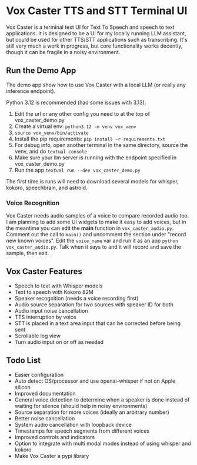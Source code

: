 # Vox Caster TTS and STT Terminal UI 
Vox Caster is a terminal text UI for Text To Speech and speech to text applications. It is designed to be a UI for my locally running LLM assistant, but could be used for other TTS/STT applications such as transcribing. It's still very much a work in progress, but core functionality works decently, though it can be fragile in a noisy environment.

## Run the Demo App
The demo app show how to use Vox Caster with a local LLM (or really any inference endpoint).

Python 3.12 is recommended (had some issues with 3.13).

1. Edit the url or any other config you need to at the top of vox_caster_demo.py
2. Create a virtual env: `python3.12 -m venv vox_venv`
3. `source vox_venv/bin/activate`
4. Install the pip requirements: `pip install -r requirements.txt`
5. For debug info, open another terminal in the same directory, source the venv, and do `textual console`
6. Make sure your llm server is running with the endpoint specified in vox_caster_demo.py
7. Run the app `textual run --dev vox_caster_demo.py`

The first time is runs will need to download several models for whisper, kokoro, speechbrain, and astroid.

### Voice Recognition
Vox Caster needs audio samples of a voice to compare recorded audio too. I am planning to add some UI widgets to make it easy to add voices, but in the meantime you can edit the __main__ function in `vox_caster_audio.py`. Comment out the call to `main()` and uncomment the section under "record new known voices". Edit the `voice_name` var and run it as an app `python vox_caster_audio.py`. Talk when it says to and it will record and save the sample, then exit.

## Vox Caster Features
* Speech to text with Whisper models
* Text to speech with Kokoro 82M
* Speaker recognition (needs a voice recording first)
* Audio source separation for two sources with speaker ID for both
* Audio input noise cancellation
* TTS interruption by voice
* STT is placed in a text area input that can be corrected before being sent
* Scrollable log view
* Turn audio input on or off as needed

## Todo List
* Easier configuration
* Auto detect OS/processor and use openai-whisper if not on Apple silicon
* Improved documentation
* General voice detection to determine when a speaker is done instead of waiting for silence (should help in noisy environments)
* Source separation for more voices (ideally an arbitrary number)
* Better noise cancellation
* System audio cancellation with loopback device
* Timestamps for speech segments from different voices
* Improved controls and indicators
* Option to integrate with multi modal modes instead of using whisper and kokoro
* Make Vox Caster a pypi library